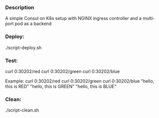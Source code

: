 ### Description
A simple Consul on K8s setup with NGINX ingress controller and a multi-port pod as a backend

### Deploy:

./script-deploy.sh

### Test:

curl 0:30202/red
curl 0:30202/green
curl 0:30202/blue

Example:
curl 0:30202/red
curl 0:30202/green
curl 0:30202/blue
"hello, this is RED"
"hello, this is GREEN"
"hello, this is BLUE"

### Clean:

./script-clean.sh
